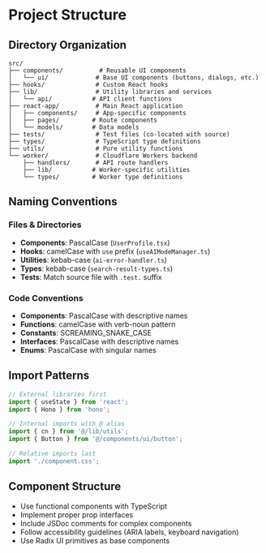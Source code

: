 # Project Structure

## Directory Organization

```
src/
├── components/          # Reusable UI components
│   └── ui/             # Base UI components (buttons, dialogs, etc.)
├── hooks/              # Custom React hooks
├── lib/                # Utility libraries and services
│   └── api/           # API client functions
├── react-app/          # Main React application
│   ├── components/     # App-specific components
│   ├── pages/         # Route components
│   └── models/        # Data models
├── tests/              # Test files (co-located with source)
├── types/              # TypeScript type definitions
├── utils/              # Pure utility functions
└── worker/             # Cloudflare Workers backend
    ├── handlers/       # API route handlers
    ├── lib/           # Worker-specific utilities
    └── types/         # Worker type definitions
```

## Naming Conventions

### Files & Directories
- **Components**: PascalCase (`UserProfile.tsx`)
- **Hooks**: camelCase with `use` prefix (`useAIModeManager.ts`)
- **Utilities**: kebab-case (`ai-error-handler.ts`)
- **Types**: kebab-case (`search-result-types.ts`)
- **Tests**: Match source file with `.test.` suffix

### Code Conventions
- **Components**: PascalCase with descriptive names
- **Functions**: camelCase with verb-noun pattern
- **Constants**: SCREAMING_SNAKE_CASE
- **Interfaces**: PascalCase with descriptive names
- **Enums**: PascalCase with singular names

## Import Patterns

```typescript
// External libraries first
import { useState } from 'react';
import { Hono } from 'hono';

// Internal imports with @ alias
import { cn } from '@/lib/utils';
import { Button } from '@/components/ui/button';

// Relative imports last
import './component.css';
```

## Component Structure

- Use functional components with TypeScript
- Implement proper prop interfaces
- Include JSDoc comments for complex components
- Follow accessibility guidelines (ARIA labels, keyboard navigation)
- Use Radix UI primitives as base components